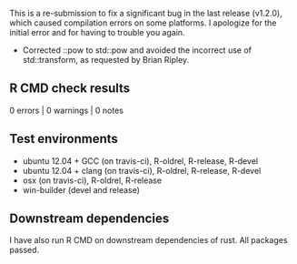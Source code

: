This is a re-submission to fix a significant bug in the last release (v1.2.0), which caused compilation errors on some platforms. I apologize for the initial error and for having to trouble you again.

* Corrected ::pow to std::pow and avoided the incorrect use of std::transform,  as requested by Brian Ripley.

## R CMD check results

0 errors | 0 warnings | 0 notes

## Test environments

- ubuntu 12.04 + GCC (on travis-ci), R-oldrel, R-release, R-devel
- ubuntu 12.04 + clang (on travis-ci), R-oldrel, R-release, R-devel
- osx (on travis-ci), R-oldrel, R-release
- win-builder (devel and release)

## Downstream dependencies

I have also run R CMD on downstream dependencies of rust.
All packages passed.
